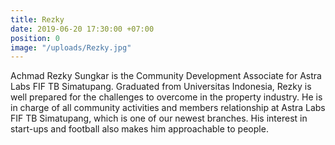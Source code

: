 ```yaml
---
title: Rezky
date: 2019-06-20 17:30:00 +07:00
position: 0
image: "/uploads/Rezky.jpg"
---
```


Achmad Rezky Sungkar is the Community Development Associate for Astra Labs FIF TB Simatupang. Graduated from Universitas Indonesia, Rezky is well prepared for the challenges to overcome in the property industry. He is in charge of all community activities and members relationship at Astra Labs FIF TB Simatupang, which is one of our newest branches. His interest in start-ups and football also makes him approachable to people.